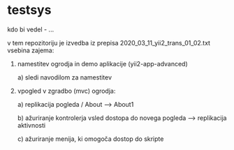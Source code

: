 # testsys
kdo bi vedel - ...

v tem repozitoriju je izvedba iz prepisa   2020_03_11_yii2_trans_01_02.txt
vsebina zajema:
1) namestitev ogrodja in demo aplikacije (yii2-app-advanced)

    a) sledi navodilom za namestitev
2) vpogled v zgradbo (mvc) ogrodja:

    a) replikacija pogleda / About --> About1
    
    b) ažuriranje kontrolerja vsled dostopa do novega pogleda --> replikacija aktivnosti
    
    c) ažuriranje menija, ki omogoča dostop do skripte

 
